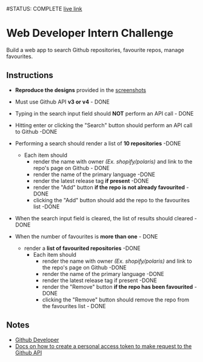 #STATUS: COMPLETE
[live link](https://max77p.github.io/githubRepos/)



# Web Developer Intern Challenge
Build a web app to search Github repositories, favourite repos, manage favourites.

## Instructions
- **Reproduce the designs** provided in the [screenshots](screenshots/desktop.jpg)
- Must use Github API **v3 or v4** - DONE
- Typing in the search input field should **NOT** perform an API call - DONE
- Hitting enter or clicking the "Search" button should perform an API call to Github -DONE

- Performing a search should render a list of **10 repositories** -DONE
	- Each item should
		- render the name with owner *(Ex. shopify/polaris)* and link to the repo's page on Github - DONE
		- render the name of the primary language -DONE
		- render the latest release tag **if present** -DONE
		- render the "Add" button **if the repo is not already favourited** -DONE
		- clicking the "Add" button should add the repo to the favourites list -DONE
- When the search input field is cleared, the list of results should cleared -DONE


- When the number of favourites is **more than one** - DONE
	- render a **list of favourited repositories** -DONE
		- Each item should
			- render the name with owner *(Ex. shopify/polaris)* and link to the repo's page on Github -DONE
			- render the name of the primary language -DONE
			- render the latest release tag if present -DONE
			- render the "Remove" button **if the repo has been favourited** -DONE
			- clicking the "Remove" button should remove the repo from the favourites list - DONE

## Notes
- [Github Developer](https://developer.github.com/)
- [Docs on how to create a personal access token to make request to the Github API](https://help.github.com/articles/creating-a-personal-access-token-for-the-command-line/)
